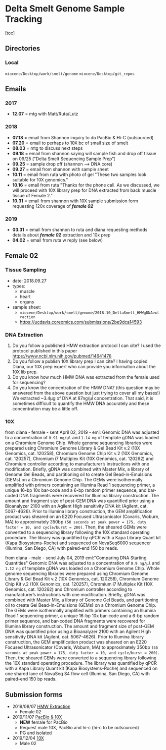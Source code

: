 # Delta Smelt Genome Sample Tracking

[toc]


## Directories

### Local

`miocene/Desktop/work/smelt/genome`
`miocene/Desktop/git_repos`


## Emails

### 2017

* **12.07** = mtg with Matt/Ruta/Lutz

### 2018
* **07.18** = email from Shannon inquiry to do PacBio & Hi-C (outsourced)
* **07.20** = email to perhaps to 10X bc of small size of smelt
* **08.03** = mtg to discuss next steps 
* **09.18** = email from shannon saying will sample fish and drop off tissue on 09/25 ("Delta Smelt Sequencing Sample Prep")
* **09.25** = sample drop off (shannon --> DNA core)
* **09.27** = email from shannon with sample sheet
* **10.11** = email from ruta with photo of gel "These two samples look suitable for 10X genomics."
* **10.16** = email from ruta "Thanks for the phone call. As we discussed, we will proceed with 10X library prep for DNA extracted from back muscle tissue of Female 2."
* **10.31** = email from shannon with 10X sample submission form requesting 120x coverage of _**female 02**_

### 2019
* **03.31** = email from shannon to ruta and diana requesting methods details about _**female 02**_ extraction and 10x prep
* **04.02** = email from ruta w reply (see below)






## Female 02

### Tissue Sampling

* date: 2018.09.27
* types:
	* muscle
	* heart
	* organs
* sample sheet: 
	- `miocene/Desktop/work/smelt/genome/2018.10_DeltaSmelt_HMWgDNAextraction`
	- https://ucdavis.coreomics.com/submissions/2be9dca14593



### DNA Extraction

1. Do you follow a published HMW extraction protocol I can cite?
	I used the protocol published in this paper  https://www.ncbi.nlm.nih.gov/pubmed/14641478
2. Do you follow a publish 10X library prep I can cite?
	I having copied Diana, our 10X prep expert who can provide you information about the 10X lib prep.
3. Do you know how much HMW DNA was extracted from the female used for sequencing?
4. Do you know the concentration of the HMW DNA? (this question may be answered from the above question but just trying to cover all my bases!)
	We extracted ~3.4µg of DNA at 87ng/µl concentration. That said, it is sometimes difficult to quantify the HMW DNA accurately and these concentration may be a little off.

### 10X

from diana - female - sent April 02, 2019 - eml:
	Genomic DNA was adjusted to a concentration of `0.91 ng/µl` and `1.14 ng` of template gDNA was loaded on a Chromium Genome Chip. Whole genome sequencing libraries were prepared using Chromium Genome Library & Gel Bead Kit v.2 (10X Genomics, cat. 120258), Chromium Genome Chip Kit v.2 (10X Genomics, cat. 120257), Chromium i7 Multiplex Kit (10X Genomics, cat. 120262) and Chromium controller according to manufacturer’s instructions with one modification. Briefly, gDNA was combined with Master Mix, a library of Genome Gel Beads, and partitioning oil to create Gel Bead-in-Emulsions (GEMs) on a Chromium Genome Chip. The GEMs were isothermally amplified with primers containing an Illumina Read 1 sequencing primer, a unique 16-bp 10x bar-code and a 6-bp random primer sequence, and bar-coded DNA fragments were recovered for Illumina library construction. The amount and fragment size of post-GEM DNA was quantified prior using a Bioanalyzer 2100 with an Agilent High sensitivity DNA kit (Agilent, cat. 5067-4626). Prior to Illumina library construction, the GEM amplification product was sheared on an E220 Focused Ultrasonicator (Covaris, Woburn, MA) to approximately 350bp `(50 seconds at peak power = 175, duty factor = 10, and cycle/burst = 200)`. Then, the sheared GEMs were converted to a sequencing library following the 10X standard operating procedure. The library was quantified by qPCR with a Kapa Library Quant kit (Kapa Biosystems-Roche) and sequenced on NovaSeq6000 sequencer (Illumina, San Diego, CA) with paired-end 150 bp reads.

from diana - male - send July 04, 2019 eml:"Comparing DNA Starting Quantities" 
	Genomic DNA was adjusted to a concentration of `0.9 ng/µl` and `1.12 ng` of template gDNA was loaded on a Chromium Genome Chip. Whole genome sequencing libraries were prepared using Chromium Genome Library & Gel Bead Kit v.2 (10X Genomics, cat. 120258), Chromium Genome Chip Kit v.2 (10X Genomics, cat. 120257), Chromium i7 Multiplex Kit (10X Genomics, cat. 120262) and Chromium controller according to manufacturer’s instructions with one modification. Briefly, gDNA was combined with Master Mix, a library of Genome Gel Beads, and partitioning oil to create Gel Bead-in-Emulsions (GEMs) on a Chromium Genome Chip. The GEMs were isothermally amplified with primers containing an Illumina Read 1 sequencing primer, a unique 16-bp 10x bar-code and a 6-bp random primer sequence, and bar-coded DNA fragments were recovered for Illumina library construction. The amount and fragment size of post-GEM DNA was quantified prior using a Bioanalyzer 2100 with an Agilent High sensitivity DNA kit (Agilent, cat. 5067-4626). Prior to Illumina library construction, the GEM amplification product was sheared on an E220 Focused Ultrasonicator (Covaris, Woburn, MA) to approximately 350bp `(55 seconds at peak power = 175, duty factor = 10, and cycle/burst = 200)`. Then, the sheared GEMs were converted to a sequencing library following the 10X standard operating procedure. The library was quantified by qPCR with a Kapa Library Quant kit (Kapa Biosystems-Roche) and sequenced on one shared lane of NovaSeq S4 flow cell (Illumina, San Diego, CA) with paired-end 150 bp reads.



## Submission forms

* 2019/08/07 [HMW Extraction](https://ucdavis.coreomics.com/submissions/776423c74a37)
	* Female 02
* 2019/11/07 [PacBio & 10X](https://ucdavis.coreomics.com/submissions/2be9dca14593)
	* **NEW** female for PacBio
	* Request male 10X, PacBio and hi-c (hi-c to be outsourced)
	* PG and isolated
* 2019/12/04 [10X](https://ucdavis.coreomics.com/submissions/979394057d81)
	* Male 02




